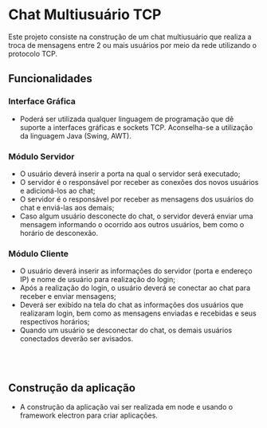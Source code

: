 <h1>Chat Multiusuário TCP</h1>
<p>Este projeto consiste na construção de um chat multiusuário que realiza a troca de mensagens entre 2 ou mais usuários por meio da rede utilizando o protocolo TCP.</p>

<h2>Funcionalidades</h2>
<h3>Interface Gráfica</h3>

<ul>
  <li>Poderá ser utilizada qualquer linguagem de programação que dê suporte a interfaces gráficas e sockets TCP. Aconselha-se a utilização da linguagem Java (Swing, AWT).</li>
</ul>
<h3>Módulo Servidor</h3>
<ul>
  <li>O usuário deverá inserir a porta na qual o servidor será executado;</li>
  <li>O servidor é o responsável por receber as conexões dos novos usuários e adicioná-los ao chat;</li>
  <li>O servidor é o responsável por receber as mensagens dos usuários do chat e enviá-las aos demais;</li>
  <li>Caso algum usuário desconecte do chat, o servidor deverá enviar uma mensagem informando o ocorrido aos outros usuários, bem como o horário de desconexão.</li>
</ul>
<h3>Módulo Cliente</h3>
<ul>
  <li>O usuário deverá inserir as informações do servidor (porta e endereço IP) e nome de usuário para realização do login;</li>
  <li>Após a realização do login, o usuário deverá se conectar ao chat para receber e enviar mensagens;</li>
  <li>Deverá ser exibido na tela do chat as informações dos usuários que realizaram login, bem como as mensagens enviadas e recebidas e seus respectivos horários;</li>
  <li>Quando um usuário se desconectar do chat, os demais usuários conectados deverão ser avisados.</li>
</ul>

<br><br>

<h2>Construção da aplicação</h2>
<ul>
  <li>A construção da aplicação vai ser realizada em node e usando o framework electron para criar aplicações.</li>
</ul>


